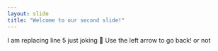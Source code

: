 ```yaml
---
layout: slide
title: "Welcome to our second slide!"
---
```

I am replacing line 5 just joking  :tada:
Use the left arrow to go back! or not

